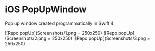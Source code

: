 # iOS PopUpWindow
 Pop up window created programmatically in Swift 4

![Repo popUp](Screenshots/1.png = 250x250)
![Repo popUp](Screenshots/2.png = 250x250)
![Repo popUp](Screenshots/3.png = 250x250)
